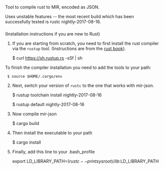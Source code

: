 Tool to compile rust to MIR, encoded as JSON.

Uses unstable features -- the most recent build which has been
successfully tested is rustc nightly-2017-08-16.

#####

(Installation instructions if you are new to Rust)

1. If you are starting from scratch, you need to first install the rust compiler via
the `rustup` tool. (Instructions are from the [rust book](https://doc.rust-lang.org/book/2018-edition/ch01-01-installation.html)).

     $ curl https://sh.rustup.rs -sSf | sh

To finish the compiler installation you need to add the tools to your path:

     $ source $HOME/.cargo/env

2. Next, switch your version of `rustc` to the one that works with mir-json.

     $ rustup toolchain install nightly-2017-08-16
     
     $ rustup default nightly-2017-08-16

3. Now compile mir-json

     $ cargo build

4. Then install the executable to your path

     $ cargo install

5. Finally, add this line to your .bash_profile

     export LD_LIBRARY_PATH=$(rustc --print sysroot)/lib:$LD_LIBRARY_PATH